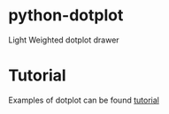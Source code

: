 # python-dotplot

Light Weighted dotplot drawer



# Tutorial

Examples of dotplot can be found [tutorial](https://nbviewer.jupyter.org/github/jefferyUstc/python-dotplot/blob/main/tutorial/tutorials.ipynb)

